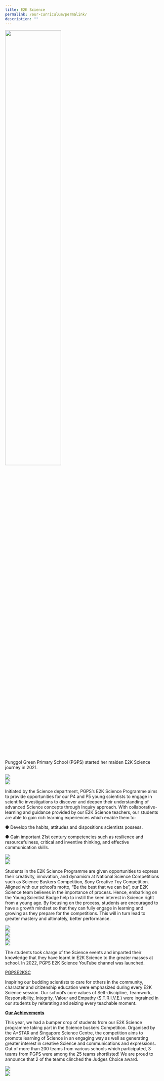 ```yaml
---
title: E2K Science
permalink: /our-curriculum/permalink/
description: ""
---
```

<img src="/images/Our%20Curriculum/E2K%20Photo/E2K_Logo.jpg" style="width:60%">

Punggol Green Primary School (PGPS) started her maiden E2K Science journey in 2021.

![](/images/Our%20Curriculum/E2K%20Photo/E2K_01.jpg)
<br>
![](/images/Our%20Curriculum/E2K%20Photo/E2K_02.jpg)

 
Initiated by the Science department, PGPS’s E2K Science Programme aims to provide opportunities for our P4 and P5 young scientists to engage in scientific investigations to discover and deepen their understanding of advanced Science concepts through Inquiry approach. With collaborative-learning and guidance provided by our E2K Science teachers, our students are able to gain rich learning experiences which enable them to:  

● Develop the habits, attitudes and dispositions scientists possess.

● Gain important 21st century competencies such as resilience and resourcefulness, critical and inventive thinking, and effective communication skills.
			
 ![](/images/Our%20Curriculum/E2K%20Photo/E2K_03.jpg)
<br>
 ![](/images/Our%20Curriculum/E2K%20Photo/E2K_04.jpg)
	
Students in the E2K Science Programme are given opportunities to express their creativity, innovation, and dynamism at National Science Competitions such as Science Buskers Competition, Sony Creative Toy Competition.  Aligned with our school’s motto, “Be the best that we can be”, our E2K Science team believes in the importance of process. Hence, embarking on the Young Scientist Badge help to instill the keen interest in Science right from a young age. By focusing on the process, students are encouraged to have a growth mindset so that they can fully engage in learning and growing as they prepare for the competitions. This will in turn lead to greater mastery and ultimately, better performance.
			
![](/images/Our%20Curriculum/E2K%20Photo/E2K_05.jpg)
	<br>
![](/images/Our%20Curriculum/E2K%20Photo/E2K_06.jpg)
	<br>
![](/images/Our%20Curriculum/E2K%20Photo/E2K_07.jpg)
	<br>
![](/images/Our%20Curriculum/E2K%20Photo/E2K_08.jpg)
	

The students took charge of the Science events and imparted their knowledge that they have learnt in E2K Science to the greater masses at school. In 2022, PGPS E2K Science YouTube channel was launched.

[PGPSE2KSC](https://www.youtube.com/channel/UCd5MBo0wkVcbB6Mn-ewtlDg/videos)

Inspiring our budding scientists to care for others in the community, character and citizenship education were emphasized during every E2K Science session. Our school’s core values of Self-discipline, Teamwork, Responsibility, Integrity, Valour and Empathy (S.T.R.I.V.E.) were ingrained in our students by reiterating and seizing every teachable moment.

**<u>Our Achievements</u>**

This year, we had a bumper crop of students from our E2K Science programme taking part in the Science buskers Competition. Organised by the A\*STAR and Singapore Science Centre, the competition aims to promote learning of Science in an engaging way as well as generating greater interest in creative Science and communications and expressions. Out of more than 200 teams from various schools which participated, 3 teams from PGPS were among the 25 teams shortlisted! We are proud to announce that 2 of the teams clinched the Judges Choice award.

 ![](/images/Our%20Curriculum/E2K%20Photo/E2K_09.jpg)
	<br>
 ![](/images/Our%20Curriculum/E2K%20Photo/E2K_10.jpg)